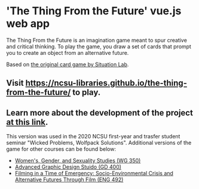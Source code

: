 # 'The Thing From the Future' vue.js web app

The Thing From the Future is an imagination game meant to spur creative and critical thinking. To play the game, you draw a set of cards that prompt you to create an object from an alternative future.

Based on [the original card game by Situation Lab](https://situationlab.org/project/the-thing-from-the-future/). 

## Visit https://ncsu-libraries.github.io/the-thing-from-the-future/ to play.

## Learn more about the development of the project [at this link](https://drive.google.com/file/d/1q4VBmOqpjpJMK5g2cAwZ-8lK5gFqxUno/view?usp=sharing). 

This version was used in the 2020 NCSU first-year and trasfer student seminar "Wicked Problems, Wolfpack Solutions". Additional versions of the game for other courses can be found below: 
* [Women's, Gender, and Sexuality Studies (WG 350)](https://ncsu-libraries.github.io/tftf-wgs350/)
* [Advanced Graphic Design Stuido (GD 400)](https://ncsu-libraries.github.io/tftf-gd400/)
* [Filming in a Time of Emergency: Socio-Environmental Crisis and Alternative Futures Through Film (ENG 492)](https://ncsu-libraries.github.io/tftf-ENG-492/)

